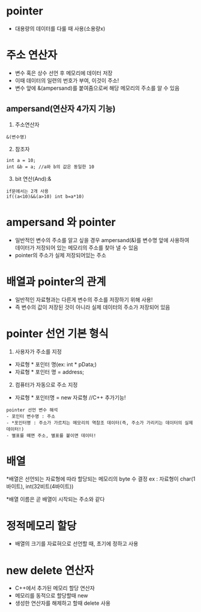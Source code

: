 # pointer
- 대용량의 데이터를 다룰 때 사용(소용량x)


# 주소 연산자
- 변수 혹은 상수 선언 후 메모리에 데이터 저장
- 이때 데이터의 일련의 번호가 부여, 이것이 주소!
- 변수 앞에 &(ampersand)를 붙여줌으로써 해당 메모리의 주소를 알 수 있음
## ampersand(연산자 4가지 기능)

1. 주소연산자 
```
&(변수명)
```
2. 참조자
```
int a = 10;
int &b = a; //a와 b의 값은 동일한 10
```
3. bit 연산(And):&
```
if문에서는 2개 사용
if((a<10)&&(a>10) int b=a*10)
```

# ampersand 와 pointer
- 일반적인 변수의 주소를 알고 싶을 경우 ampersand(&)를 변수명 앞에 사용하여 데이터가 저장되어 있는 메모리의 주소를 찾아 낼 수 있음
- pointer의 주소가 실제 저장되어있는 주소

# 배열과 pointer의 관계
- 일반적인 자료형과는 다른게 변수의 주소를 저장하기 위해 사용!
- 즉 변수의 값이 저장된 것이 아니라 실제 데이터의 주소가 저장되어 있음 

# pointer 선언 기본 형식
1. 사용자가 주소를 지정
  - 자료형 * 포인터 명(ex: int * pData;)
  - 자료형 * 포인터 명 = address; 

2. 컴퓨터가 자동으로 주소 지정
  - 자료형 * 포인터명 = new 자료형 //C++ 추가기능! 


```
pointer 선언 변수 해석
- 포인터 변수명 : 주소
- *포인터명 : 주소가 가르치는 메모리의 역참조 데이터(즉, 주소가 가리키는 데이터의 실제 데이터!)
- 별표를 뗴면 주소, 별표를 붙이면 데이터!
```

# 배열
*배열은 선언되는 자료형에 따라 할당되는 메모리의 byte 수 결정
ex : 자료형이 char(1바이트), int(32비트(4바이트))

*배열 이름은 곧 배열이 시작되는 주소와 같다

# 정적메모리 할당
- 배열의 크기를 자료혀으로 선언할 때, 초기에 정하고 사용

# new delete 연산자
- C++에서 추가된 메모리 할당 연산자
- 메모리를 동적으로 할당할때 new
- 생성한 연산자를 해제하고 할때 delete 사용
